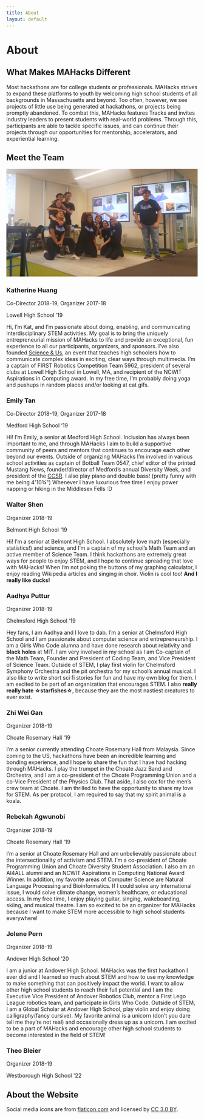 ```yaml
---
title: About
layout: default
---
```


# About

## What Makes MAHacks Different

Most hackathons are for college students or professionals. MAHacks strives to expand these platforms to youth by welcoming high school students of all backgrounds in Massachusetts and beyond. Too often, however, we see projects of little use being generated at hackathons, or projects being promptly abandoned. To combat this, MAHacks features Tracks and invites industry leaders to present students with real-world problems. Through this, participants are able to tackle specific issues, and can continue their projects through our opportunities for mentorship, accelerators, and experiential learning.

## Meet the Team

![alt text](uwuhaccs.jpg "MAHacks Team 2018-19")

### Katherine Huang

Co-Director 2018-19, Organizer 2017-18

Lowell High School ‘19

Hi, I’m Kat, and I’m passionate about doing, enabling, and communicating interdisciplinary STEM activities. My goal is to bring the uniquely entrepreneurial mission of MAHacks to life and provide an exceptional, fun experience to all our participants, organizers, and sponsors. I’ve also founded [Science & Us](www.scienceandus.org), an event that teaches high schoolers how to communicate complex ideas in exciting, clear ways through multimedia. I’m a captain of FIRST Robotics Competition Team 5962, president of several clubs at Lowell High School in Lowell, MA, and recipient of the NCWIT Aspirations in Computing award. In my free time, I’m probably doing yoga and pushups in random places and/or looking at cat gifs. 

### Emily Tan

Co-Director 2018-19, Organizer 2017-18

Medford High School ‘19

Hi! I’m Emily, a senior at Medford High School. Inclusion has always been important to me, and through MAHacks I aim to build a supportive community of peers and mentors that continues to encourage each other beyond our events. Outside of organizing MAHacks I’m involved in various school activities as captain of Botball Team 0547, chief editor of the printed Mustang News, founder/director of Medford’s annual Diversity Week, and president of the [CCSR](www.medfordccsr.org). I also play piano and double bass! (pretty funny with me being 4'10¾") Whenever I have luxurious free time I enjoy power napping or hiking in the Middlesex Fells :D 

### Walter Shen

Organizer 2018-19

Belmont High School ‘19

Hi! I’m a senior at Belmont High School. I absolutely love math (especially statistics!) and science, and I’m a captain of my school’s Math Team and an active member of Science Team. I think hackathons are extremely great ways for people to enjoy STEM, and I hope to continue spreading that love with MAHacks! When I’m not poking the buttons of my graphing calculator, I enjoy reading Wikipedia articles and singing in choir. Violin is cool too! **And I really like ducks!**

### Aadhya Puttur

Organizer 2018-19

Chelmsford High School ‘19

Hey fans, I am Aadhya and I love to dab. I’m a senior at Chelmsford High School and I am passionate about computer science and entrepreneurship. I am a Girls Who Code alumna and have done research about relativity and **black holes** at MIT. I am very involved in my school as I am Co-captain of the Math Team, Founder and President of Coding Team, and Vice President of Science Team. Outside of STEM, I play first violin for Chelmsford Symphony Orchestra and the pit orchestra for my school’s annual musical. I also like to write short sci fi stories for fun and have my own blog for them. I am excited to be part of an organization that encourages STEM. I also **really really hate ☆starfishes☆**, because they are the most nastiest creatures to ever exist.

### Zhi Wei Gan	

Organizer 2018-19

Choate Rosemary Hall ‘19

I’m a senior currently attending Choate Rosemary Hall from Malaysia. Since coming to the US, hackathons have been an incredible learning and bonding experience, and I hope to share the fun that I have had hacking through MAHacks. I play the trumpet in the Choate Jazz Band and Orchestra, and I am a co-president of the Choate Programming Union and a co-Vice President of the Physics Club. That aside, I also cox for the men’s crew team at Choate. I am thrilled to have the opportunity to share my love for STEM. As per protocol, I am required to say that my spirit animal is a koala.

### Rebekah Agwunobi 

Organizer 2018-19

Choate Rosemary Hall ‘19

I’m a senior at Choate Rosemary Hall and am unbelievably passionate about the intersectionality of activism and STEM. I’m a co-president of Choate Programming Union and Choate Diversity Student Association. I also am an AI4ALL alumni and an NCWIT Aspirations in Computing National Award Winner. In addition, my favorite areas of Computer Science are Natural Language Processing and Bioinformatics. If I could solve any international issue, I would solve climate change, women’s healthcare, or educational access. In my free time, I enjoy playing guitar, singing, wakeboarding, skiing, and musical theatre.  I am so excited to be an organizer for MAHacks because I want to make STEM more accessible to high school students everywhere! 

### Jolene Pern

Organizer 2018-19

Andover High School ‘20

I am a junior at Andover High School. MAHacks was the first hackathon I ever did and I learned so much about STEM and how to use my knowledge to make something that can positively impact the world. I want to allow other high school students to reach their full potential and I am the Executive Vice President of Andover Robotics Club, mentor a First Lego League robotics team, and participate in Girls Who Code. Outside of STEM, I am a Global Scholar at Andover High School, play violin and enjoy doing calligraphy(fancy cursive). My favorite animal is a unicorn (don’t you dare tell me they’re not real) and occasionally dress up as a unicorn. I am excited to be a part of MAHacks and encourage other high school students to become interested in the field of STEM!


### Theo Bleier

Organizer 2018-19

Westborough High School '22

## About the Website

Social media icons are from [flaticon.com](http://flaticon.com) and licensed by [CC 3.0 BY](http://creativecommons.org/licenses/by/3.0/).
